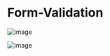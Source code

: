 # Form-Validation

![image](https://user-images.githubusercontent.com/115717042/229332411-adc25932-34ec-441d-a07e-6b07e0feb72c.png)

![image](https://user-images.githubusercontent.com/115717042/229332425-865ad53d-2358-426b-93bd-0a17275e6a2e.png)
